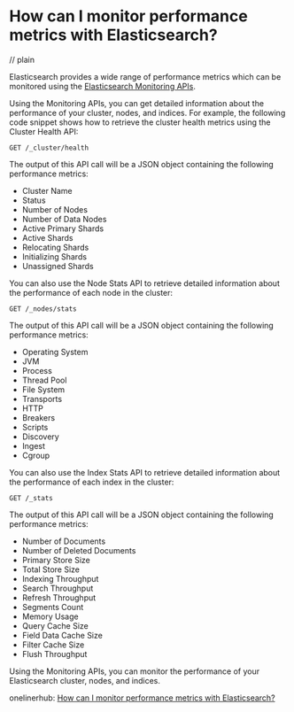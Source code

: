 # How can I monitor performance metrics with Elasticsearch?
// plain

Elasticsearch provides a wide range of performance metrics which can be monitored using the [Elasticsearch Monitoring APIs](https://www.elastic.co/guide/en/elasticsearch/reference/current/monitoring.html).

Using the Monitoring APIs, you can get detailed information about the performance of your cluster, nodes, and indices. For example, the following code snippet shows how to retrieve the cluster health metrics using the Cluster Health API:

```
GET /_cluster/health
```

The output of this API call will be a JSON object containing the following performance metrics:

- Cluster Name
- Status
- Number of Nodes
- Number of Data Nodes
- Active Primary Shards
- Active Shards
- Relocating Shards
- Initializing Shards
- Unassigned Shards

You can also use the Node Stats API to retrieve detailed information about the performance of each node in the cluster:

```
GET /_nodes/stats
```

The output of this API call will be a JSON object containing the following performance metrics:

- Operating System
- JVM
- Process
- Thread Pool
- File System
- Transports
- HTTP
- Breakers
- Scripts
- Discovery
- Ingest
- Cgroup

You can also use the Index Stats API to retrieve detailed information about the performance of each index in the cluster:

```
GET /_stats
```

The output of this API call will be a JSON object containing the following performance metrics:

- Number of Documents
- Number of Deleted Documents
- Primary Store Size
- Total Store Size
- Indexing Throughput
- Search Throughput
- Refresh Throughput
- Segments Count
- Memory Usage
- Query Cache Size
- Field Data Cache Size
- Filter Cache Size
- Flush Throughput

Using the Monitoring APIs, you can monitor the performance of your Elasticsearch cluster, nodes, and indices.

onelinerhub: [How can I monitor performance metrics with Elasticsearch?](https://onelinerhub.com/elasticsearch/how-can-i-monitor-performance-metrics-with-elasticsearch)